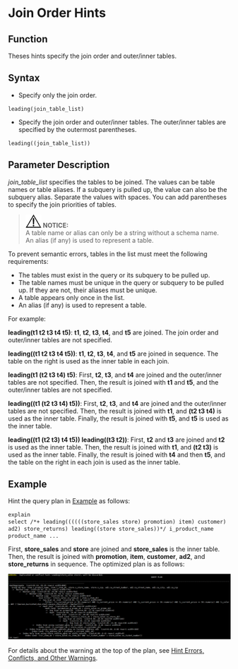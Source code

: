 # Join Order Hints<a name="EN-US_TOPIC_0245374568"></a>

## Function<a name="en-us_topic_0237121533_section97491741123412"></a>

Theses hints specify the join order and outer/inner tables.

## Syntax<a name="en-us_topic_0237121533_section128191729143517"></a>

-   Specify only the join order.

```
leading(join_table_list) 
```

-   Specify the join order and outer/inner tables. The outer/inner tables are specified by the outermost parentheses.

```
leading((join_table_list)) 
```

## Parameter Description<a name="en-us_topic_0237121533_section1280444714345"></a>

_join\_table\_list_  specifies the tables to be joined. The values can be table names or table aliases. If a subquery is pulled up, the value can also be the subquery alias. Separate the values with spaces. You can add parentheses to specify the join priorities of tables.

>![](public_sys-resources/icon-notice.gif) **NOTICE:**   
>A table name or alias can only be a string without a schema name.  
>An alias \(if any\) is used to represent a table.  

To prevent semantic errors, tables in the list must meet the following requirements:

-   The tables must exist in the query or its subquery to be pulled up.
-   The table names must be unique in the query or subquery to be pulled up. If they are not, their aliases must be unique.
-   A table appears only once in the list.
-   An alias \(if any\) is used to represent a table.

For example:

**leading\(t1 t2 t3 t4 t5\)**:  **t1**,  **t2**,  **t3**,  **t4**, and  **t5**  are joined. The join order and outer/inner tables are not specified.

**leading\(\(t1 t2 t3 t4 t5\)\)**:  **t1**,  **t2**,  **t3**,  **t4**, and  **t5**  are joined in sequence. The table on the right is used as the inner table in each join.

**leading\(t1 \(t2 t3 t4\) t5\)**: First,  **t2**,  **t3**, and  **t4**  are joined and the outer/inner tables are not specified. Then, the result is joined with  **t1**  and  **t5**, and the outer/inner tables are not specified.

**leading\(\(t1 \(t2 t3 t4\) t5\)\)**: First,  **t2**,  **t3**, and  **t4**  are joined and the outer/inner tables are not specified. Then, the result is joined with  **t1**, and  **\(t2 t3 t4\)**  is used as the inner table. Finally, the result is joined with  **t5**, and  **t5**  is used as the inner table.

**leading\(\(t1 \(t2 t3\) t4 t5\)\) leading\(\(t3 t2\)\)**: First,  **t2**  and  **t3**  are joined and  **t2**  is used as the inner table. Then, the result is joined with  **t1**, and  **\(t2 t3\)**  is used as the inner table. Finally, the result is joined with  **t4**  and then  **t5**, and the table on the right in each join is used as the inner table.

## Example<a name="en-us_topic_0237121533_section1127715590585"></a>

Hint the query plan in  [Example](plan-hint-optimization.md#en-us_topic_0237121532_section671421102912)  as follows:

```
explain
select /*+ leading((((((store_sales store) promotion) item) customer) ad2) store_returns) leading((store store_sales))*/ i_product_name product_name ...
```

First,  **store\_sales**  and  **store**  are joined and  **store\_sales**  is the inner table. Then, the result is joined with  **promotion**,  **item**,  **customer**,  **ad2**, and  **store\_returns**  in sequence. The optimized plan is as follows:

![](figures/en-us_image_0253030479.png)

For details about the warning at the top of the plan, see  [Hint Errors, Conflicts, and Other Warnings](hint-errors-conflicts-and-other-warnings.md).

